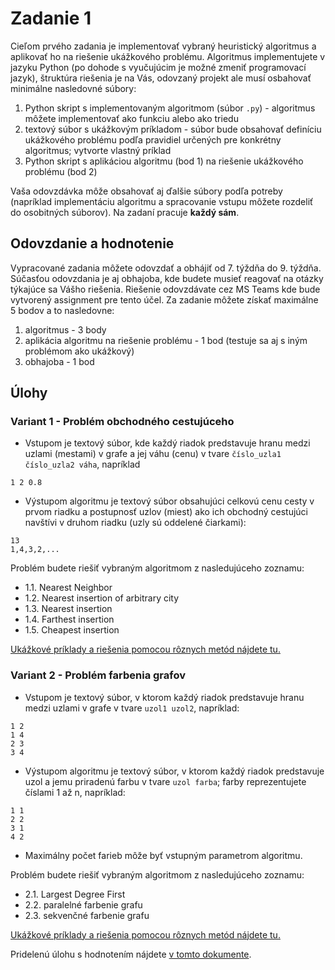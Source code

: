 # Zadanie 1

Cieľom prvého zadania je implementovať vybraný heuristický algoritmus a aplikovať ho na riešenie ukážkového problému. Algoritmus implementujete v jazyku Python (po dohode s vyučujúcim je možné zmeniť programovací jazyk), štruktúra riešenia je na Vás, odovzaný projekt ale musí osbahovať minimálne nasledovné súbory:

1. Python skript s implementovaným algoritmom (súbor `.py`) - algoritmus môžete implementovať ako funkciu alebo ako triedu
2. textový súbor s ukážkovým príkladom - súbor bude obsahovať definíciu ukážkového problému podľa pravidiel určených pre konkrétny algoritmus; vytvorte vlastný príklad
3. Python skript s aplikáciou algoritmu (bod 1) na riešenie ukážkového problému (bod 2)

Vaša odovzdávka môže obsahovať aj ďalšie súbory podľa potreby (napríklad implementáciu algoritmu a spracovanie vstupu môžete rozdeliť do osobitných súborov). Na zadaní pracuje **každý sám**.

## Odovzdanie a hodnotenie
Vypracované zadania môžete odovzdať a obhájiť od 7. týždňa do 9. týždňa. Súčasťou odovzdania je aj obhajoba, kde budete musieť reagovať na otázky týkajúce sa Vášho riešenia. Riešenie odovzdávate cez MS Teams kde bude vytvorený assignment pre tento účel. Za zadanie môžete získať maximálne 5 bodov a to nasledovne:

1. algoritmus - 3 body
2. aplikácia algoritmu na riešenie problému - 1 bod (testuje sa aj s iným problémom ako ukážkový)
3. obhajoba - 1 bod

## Úlohy
### Variant 1 - Problém obchodného cestujúceho
* Vstupom je textový súbor, kde každý riadok predstavuje hranu medzi uzlami (mestami) v grafe a jej váhu (cenu) v tvare `číslo_uzla1 číslo_uzla2 váha`, napríklad

`1 2 0.8`

* Výstupom algoritmu je textový súbor obsahujúci celkovú cenu cesty v prvom riadku a postupnosť uzlov (miest) ako ich obchodný cestujúci navštívi v druhom riadku (uzly sú oddelené čiarkami):

```
13
1,4,3,2,...
```

Problém budete riešiť vybraným algoritmom z nasledujúceho zoznamu:

* 1.1. Nearest Neighbor
* 1.2. Nearest insertion of arbitrary city
* 1.3. Nearest insertion
* 1.4. Farthest insertion
* 1.5. Cheapest insertion

[Ukážkové príklady a riešenia pomocou rôznych metód nájdete tu.](tsp_examples.zip)

### Variant 2 - Problém farbenia grafov
* Vstupom je textový súbor, v ktorom každý riadok predstavuje hranu medzi uzlami v grafe v tvare `uzol1 uzol2`, napríklad:

```
1 2
1 4
2 3
3 4
```

* Výstupom algoritmu je textový súbor, v ktorom každý riadok predstavuje uzol a jemu priradenú farbu v tvare `uzol farba`; farby reprezentujete číslami 1 až n, napríklad:

```
1 1
2 2
3 1
4 2
```

* Maximálny počet farieb môže byť vstupným parametrom algoritmu.

Problém budete riešiť vybraným algoritmom z nasledujúceho zoznamu:

* 2.1. Largest Degree First
* 2.2. paralelné farbenie grafu
* 2.3. sekvenčné farbenie grafu

[Ukážkové príklady a riešenia pomocou rôznych metód nájdete tu.](coloring_examples.zip)

Pridelenú úlohu s hodnotením nájdete [v tomto dokumente](https://docs.google.com/spreadsheets/d/1NiCymSKkHL8Rk5OIVDFJ_ryRvLCRolfSev38qDIHKCE/edit?usp=sharing).
